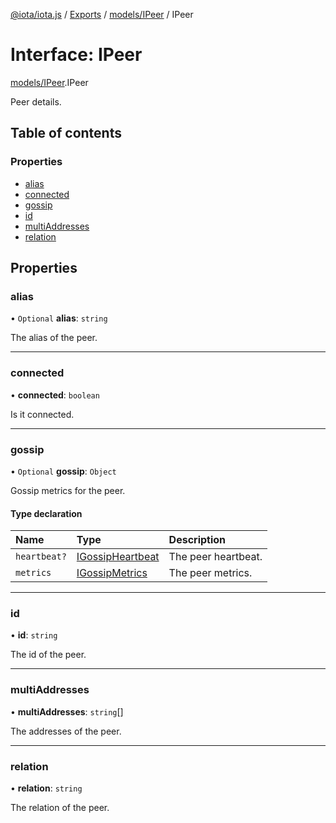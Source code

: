 [@iota/iota.js](../README.md) / [Exports](../modules.md) / [models/IPeer](../modules/models_ipeer.md) / IPeer

# Interface: IPeer

[models/IPeer](../modules/models_ipeer.md).IPeer

Peer details.

## Table of contents

### Properties

- [alias](models_ipeer.ipeer.md#alias)
- [connected](models_ipeer.ipeer.md#connected)
- [gossip](models_ipeer.ipeer.md#gossip)
- [id](models_ipeer.ipeer.md#id)
- [multiAddresses](models_ipeer.ipeer.md#multiaddresses)
- [relation](models_ipeer.ipeer.md#relation)

## Properties

### alias

• `Optional` **alias**: `string`

The alias of the peer.

___

### connected

• **connected**: `boolean`

Is it connected.

___

### gossip

• `Optional` **gossip**: `Object`

Gossip metrics for the peer.

#### Type declaration

| Name | Type | Description |
| :------ | :------ | :------ |
| `heartbeat?` | [IGossipHeartbeat](models_igossipheartbeat.igossipheartbeat.md) | The peer heartbeat. |
| `metrics` | [IGossipMetrics](models_igossipmetrics.igossipmetrics.md) | The peer metrics. |

___

### id

• **id**: `string`

The id of the peer.

___

### multiAddresses

• **multiAddresses**: `string`[]

The addresses of the peer.

___

### relation

• **relation**: `string`

The relation of the peer.
